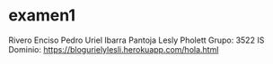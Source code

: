 # examen1
Rivero Enciso Pedro Uriel
Ibarra Pantoja Lesly Pholett
Grupo: 3522 IS
Dominio: https://blogurielylesli.herokuapp.com/hola.html
